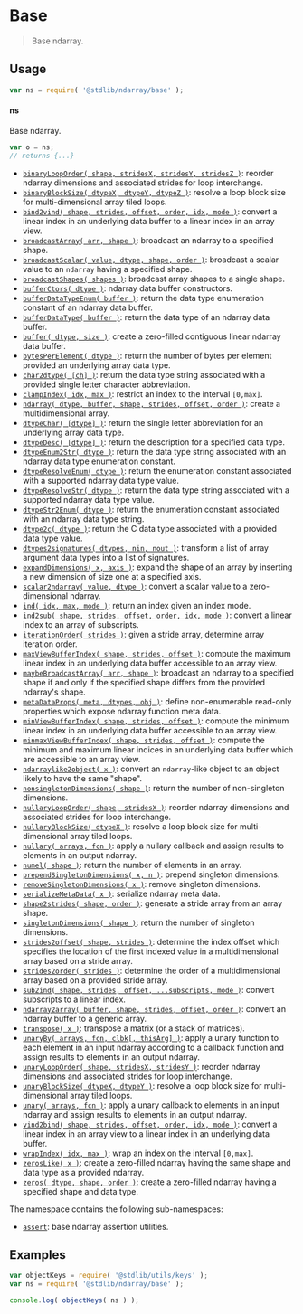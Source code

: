 <!--

@license Apache-2.0

Copyright (c) 2018 The Stdlib Authors.

Licensed under the Apache License, Version 2.0 (the "License");
you may not use this file except in compliance with the License.
You may obtain a copy of the License at

   http://www.apache.org/licenses/LICENSE-2.0

Unless required by applicable law or agreed to in writing, software
distributed under the License is distributed on an "AS IS" BASIS,
WITHOUT WARRANTIES OR CONDITIONS OF ANY KIND, either express or implied.
See the License for the specific language governing permissions and
limitations under the License.

-->

# Base

> Base ndarray.

<section class="usage">

## Usage

```javascript
var ns = require( '@stdlib/ndarray/base' );
```

#### ns

Base ndarray.

```javascript
var o = ns;
// returns {...}
```

<!-- <toc keywords="-assertion" > -->

<div class="namespace-toc">

-   <span class="signature">[`binaryLoopOrder( shape, stridesX, stridesY, stridesZ )`][@stdlib/ndarray/base/binary-loop-interchange-order]</span><span class="delimiter">: </span><span class="description">reorder ndarray dimensions and associated strides for loop interchange.</span>
-   <span class="signature">[`binaryBlockSize( dtypeX, dtypeY, dtypeZ )`][@stdlib/ndarray/base/binary-tiling-block-size]</span><span class="delimiter">: </span><span class="description">resolve a loop block size for multi-dimensional array tiled loops.</span>
-   <span class="signature">[`bind2vind( shape, strides, offset, order, idx, mode )`][@stdlib/ndarray/base/bind2vind]</span><span class="delimiter">: </span><span class="description">convert a linear index in an underlying data buffer to a linear index in an array view.</span>
-   <span class="signature">[`broadcastArray( arr, shape )`][@stdlib/ndarray/base/broadcast-array]</span><span class="delimiter">: </span><span class="description">broadcast an ndarray to a specified shape.</span>
-   <span class="signature">[`broadcastScalar( value, dtype, shape, order )`][@stdlib/ndarray/base/broadcast-scalar]</span><span class="delimiter">: </span><span class="description">broadcast a scalar value to an `ndarray` having a specified shape.</span>
-   <span class="signature">[`broadcastShapes( shapes )`][@stdlib/ndarray/base/broadcast-shapes]</span><span class="delimiter">: </span><span class="description">broadcast array shapes to a single shape.</span>
-   <span class="signature">[`bufferCtors( dtype )`][@stdlib/ndarray/base/buffer-ctors]</span><span class="delimiter">: </span><span class="description">ndarray data buffer constructors.</span>
-   <span class="signature">[`bufferDataTypeEnum( buffer )`][@stdlib/ndarray/base/buffer-dtype-enum]</span><span class="delimiter">: </span><span class="description">return the data type enumeration constant of an ndarray data buffer.</span>
-   <span class="signature">[`bufferDataType( buffer )`][@stdlib/ndarray/base/buffer-dtype]</span><span class="delimiter">: </span><span class="description">return the data type of an ndarray data buffer.</span>
-   <span class="signature">[`buffer( dtype, size )`][@stdlib/ndarray/base/buffer]</span><span class="delimiter">: </span><span class="description">create a zero-filled contiguous linear ndarray data buffer.</span>
-   <span class="signature">[`bytesPerElement( dtype )`][@stdlib/ndarray/base/bytes-per-element]</span><span class="delimiter">: </span><span class="description">return the number of bytes per element provided an underlying array data type.</span>
-   <span class="signature">[`char2dtype( [ch] )`][@stdlib/ndarray/base/char2dtype]</span><span class="delimiter">: </span><span class="description">return the data type string associated with a provided single letter character abbreviation.</span>
-   <span class="signature">[`clampIndex( idx, max )`][@stdlib/ndarray/base/clamp-index]</span><span class="delimiter">: </span><span class="description">restrict an index to the interval `[0,max]`.</span>
-   <span class="signature">[`ndarray( dtype, buffer, shape, strides, offset, order )`][@stdlib/ndarray/base/ctor]</span><span class="delimiter">: </span><span class="description">create a multidimensional array.</span>
-   <span class="signature">[`dtypeChar( [dtype] )`][@stdlib/ndarray/base/dtype-char]</span><span class="delimiter">: </span><span class="description">return the single letter abbreviation for an underlying array data type.</span>
-   <span class="signature">[`dtypeDesc( [dtype] )`][@stdlib/ndarray/base/dtype-desc]</span><span class="delimiter">: </span><span class="description">return the description for a specified data type.</span>
-   <span class="signature">[`dtypeEnum2Str( dtype )`][@stdlib/ndarray/base/dtype-enum2str]</span><span class="delimiter">: </span><span class="description">return the data type string associated with an ndarray data type enumeration constant.</span>
-   <span class="signature">[`dtypeResolveEnum( dtype )`][@stdlib/ndarray/base/dtype-resolve-enum]</span><span class="delimiter">: </span><span class="description">return the enumeration constant associated with a supported ndarray data type value.</span>
-   <span class="signature">[`dtypeResolveStr( dtype )`][@stdlib/ndarray/base/dtype-resolve-str]</span><span class="delimiter">: </span><span class="description">return the data type string associated with a supported ndarray data type value.</span>
-   <span class="signature">[`dtypeStr2Enum( dtype )`][@stdlib/ndarray/base/dtype-str2enum]</span><span class="delimiter">: </span><span class="description">return the enumeration constant associated with an ndarray data type string.</span>
-   <span class="signature">[`dtype2c( dtype )`][@stdlib/ndarray/base/dtype2c]</span><span class="delimiter">: </span><span class="description">return the C data type associated with a provided data type value.</span>
-   <span class="signature">[`dtypes2signatures( dtypes, nin, nout )`][@stdlib/ndarray/base/dtypes2signatures]</span><span class="delimiter">: </span><span class="description">transform a list of array argument data types into a list of signatures.</span>
-   <span class="signature">[`expandDimensions( x, axis )`][@stdlib/ndarray/base/expand-dimensions]</span><span class="delimiter">: </span><span class="description">expand the shape of an array by inserting a new dimension of size one at a specified axis.</span>
-   <span class="signature">[`scalar2ndarray( value, dtype )`][@stdlib/ndarray/base/from-scalar]</span><span class="delimiter">: </span><span class="description">convert a scalar value to a zero-dimensional ndarray.</span>
-   <span class="signature">[`ind( idx, max, mode )`][@stdlib/ndarray/base/ind]</span><span class="delimiter">: </span><span class="description">return an index given an index mode.</span>
-   <span class="signature">[`ind2sub( shape, strides, offset, order, idx, mode )`][@stdlib/ndarray/base/ind2sub]</span><span class="delimiter">: </span><span class="description">convert a linear index to an array of subscripts.</span>
-   <span class="signature">[`iterationOrder( strides )`][@stdlib/ndarray/base/iteration-order]</span><span class="delimiter">: </span><span class="description">given a stride array, determine array iteration order.</span>
-   <span class="signature">[`maxViewBufferIndex( shape, strides, offset )`][@stdlib/ndarray/base/max-view-buffer-index]</span><span class="delimiter">: </span><span class="description">compute the maximum linear index in an underlying data buffer accessible to an array view.</span>
-   <span class="signature">[`maybeBroadcastArray( arr, shape )`][@stdlib/ndarray/base/maybe-broadcast-array]</span><span class="delimiter">: </span><span class="description">broadcast an ndarray to a specified shape if and only if the specified shape differs from the provided ndarray's shape.</span>
-   <span class="signature">[`metaDataProps( meta, dtypes, obj )`][@stdlib/ndarray/base/meta-data-props]</span><span class="delimiter">: </span><span class="description">define non-enumerable read-only properties which expose ndarray function meta data.</span>
-   <span class="signature">[`minViewBufferIndex( shape, strides, offset )`][@stdlib/ndarray/base/min-view-buffer-index]</span><span class="delimiter">: </span><span class="description">compute the minimum linear index in an underlying data buffer accessible to an array view.</span>
-   <span class="signature">[`minmaxViewBufferIndex( shape, strides, offset )`][@stdlib/ndarray/base/minmax-view-buffer-index]</span><span class="delimiter">: </span><span class="description">compute the minimum and maximum linear indices in an underlying data buffer which are accessible to an array view.</span>
-   <span class="signature">[`ndarraylike2object( x )`][@stdlib/ndarray/base/ndarraylike2object]</span><span class="delimiter">: </span><span class="description">convert an `ndarray`-like object to an object likely to have the same "shape".</span>
-   <span class="signature">[`nonsingletonDimensions( shape )`][@stdlib/ndarray/base/nonsingleton-dimensions]</span><span class="delimiter">: </span><span class="description">return the number of non-singleton dimensions.</span>
-   <span class="signature">[`nullaryLoopOrder( shape, stridesX )`][@stdlib/ndarray/base/nullary-loop-interchange-order]</span><span class="delimiter">: </span><span class="description">reorder ndarray dimensions and associated strides for loop interchange.</span>
-   <span class="signature">[`nullaryBlockSize( dtypeX )`][@stdlib/ndarray/base/nullary-tiling-block-size]</span><span class="delimiter">: </span><span class="description">resolve a loop block size for multi-dimensional array tiled loops.</span>
-   <span class="signature">[`nullary( arrays, fcn )`][@stdlib/ndarray/base/nullary]</span><span class="delimiter">: </span><span class="description">apply a nullary callback and assign results to elements in an output ndarray.</span>
-   <span class="signature">[`numel( shape )`][@stdlib/ndarray/base/numel]</span><span class="delimiter">: </span><span class="description">return the number of elements in an array.</span>
-   <span class="signature">[`prependSingletonDimensions( x, n )`][@stdlib/ndarray/base/prepend-singleton-dimensions]</span><span class="delimiter">: </span><span class="description">prepend singleton dimensions.</span>
-   <span class="signature">[`removeSingletonDimensions( x )`][@stdlib/ndarray/base/remove-singleton-dimensions]</span><span class="delimiter">: </span><span class="description">remove singleton dimensions.</span>
-   <span class="signature">[`serializeMetaData( x )`][@stdlib/ndarray/base/serialize-meta-data]</span><span class="delimiter">: </span><span class="description">serialize ndarray meta data.</span>
-   <span class="signature">[`shape2strides( shape, order )`][@stdlib/ndarray/base/shape2strides]</span><span class="delimiter">: </span><span class="description">generate a stride array from an array shape.</span>
-   <span class="signature">[`singletonDimensions( shape )`][@stdlib/ndarray/base/singleton-dimensions]</span><span class="delimiter">: </span><span class="description">return the number of singleton dimensions.</span>
-   <span class="signature">[`strides2offset( shape, strides )`][@stdlib/ndarray/base/strides2offset]</span><span class="delimiter">: </span><span class="description">determine the index offset which specifies the location of the first indexed value in a multidimensional array based on a stride array.</span>
-   <span class="signature">[`strides2order( strides )`][@stdlib/ndarray/base/strides2order]</span><span class="delimiter">: </span><span class="description">determine the order of a multidimensional array based on a provided stride array.</span>
-   <span class="signature">[`sub2ind( shape, strides, offset, ...subscripts, mode )`][@stdlib/ndarray/base/sub2ind]</span><span class="delimiter">: </span><span class="description">convert subscripts to a linear index.</span>
-   <span class="signature">[`ndarray2array( buffer, shape, strides, offset, order )`][@stdlib/ndarray/base/to-array]</span><span class="delimiter">: </span><span class="description">convert an ndarray buffer to a generic array.</span>
-   <span class="signature">[`transpose( x )`][@stdlib/ndarray/base/transpose]</span><span class="delimiter">: </span><span class="description">transpose a matrix (or a stack of matrices).</span>
-   <span class="signature">[`unaryBy( arrays, fcn, clbk[, thisArg] )`][@stdlib/ndarray/base/unary-by]</span><span class="delimiter">: </span><span class="description">apply a unary function to each element in an input ndarray according to a callback function and assign results to elements in an output ndarray.</span>
-   <span class="signature">[`unaryLoopOrder( shape, stridesX, stridesY )`][@stdlib/ndarray/base/unary-loop-interchange-order]</span><span class="delimiter">: </span><span class="description">reorder ndarray dimensions and associated strides for loop interchange.</span>
-   <span class="signature">[`unaryBlockSize( dtypeX, dtypeY )`][@stdlib/ndarray/base/unary-tiling-block-size]</span><span class="delimiter">: </span><span class="description">resolve a loop block size for multi-dimensional array tiled loops.</span>
-   <span class="signature">[`unary( arrays, fcn )`][@stdlib/ndarray/base/unary]</span><span class="delimiter">: </span><span class="description">apply a unary callback to elements in an input ndarray and assign results to elements in an output ndarray.</span>
-   <span class="signature">[`vind2bind( shape, strides, offset, order, idx, mode )`][@stdlib/ndarray/base/vind2bind]</span><span class="delimiter">: </span><span class="description">convert a linear index in an array view to a linear index in an underlying data buffer.</span>
-   <span class="signature">[`wrapIndex( idx, max )`][@stdlib/ndarray/base/wrap-index]</span><span class="delimiter">: </span><span class="description">wrap an index on the interval `[0,max]`.</span>
-   <span class="signature">[`zerosLike( x )`][@stdlib/ndarray/base/zeros-like]</span><span class="delimiter">: </span><span class="description">create a zero-filled ndarray having the same shape and data type as a provided ndarray.</span>
-   <span class="signature">[`zeros( dtype, shape, order )`][@stdlib/ndarray/base/zeros]</span><span class="delimiter">: </span><span class="description">create a zero-filled ndarray having a specified shape and data type.</span>

</div>

<!-- </toc> -->

The namespace contains the following sub-namespaces:

<!-- <toc pattern="*"> -->

<div class="namespace-toc">

-   <span class="signature">[`assert`][@stdlib/ndarray/base/assert]</span><span class="delimiter">: </span><span class="description">base ndarray assertion utilities.</span>

</div>

<!-- </toc> -->

</section>

<!-- /.usage -->

<section class="examples">

## Examples

<!-- TODO: better examples -->

<!-- eslint no-undef: "error" -->

```javascript
var objectKeys = require( '@stdlib/utils/keys' );
var ns = require( '@stdlib/ndarray/base' );

console.log( objectKeys( ns ) );
```

</section>

<!-- /.examples -->

<!-- Section for related `stdlib` packages. Do not manually edit this section, as it is automatically populated. -->

<section class="related">

</section>

<!-- /.related -->

<!-- Section for all links. Make sure to keep an empty line after the `section` element and another before the `/section` close. -->

<section class="links">

<!-- <toc-links> -->

[@stdlib/ndarray/base/assert]: https://github.com/stdlib-js/stdlib/tree/develop/lib/node_modules/%40stdlib/ndarray/base/assert

[@stdlib/ndarray/base/binary-loop-interchange-order]: https://github.com/stdlib-js/stdlib/tree/develop/lib/node_modules/%40stdlib/ndarray/base/binary-loop-interchange-order

[@stdlib/ndarray/base/binary-tiling-block-size]: https://github.com/stdlib-js/stdlib/tree/develop/lib/node_modules/%40stdlib/ndarray/base/binary-tiling-block-size

[@stdlib/ndarray/base/bind2vind]: https://github.com/stdlib-js/stdlib/tree/develop/lib/node_modules/%40stdlib/ndarray/base/bind2vind

[@stdlib/ndarray/base/broadcast-array]: https://github.com/stdlib-js/stdlib/tree/develop/lib/node_modules/%40stdlib/ndarray/base/broadcast-array

[@stdlib/ndarray/base/broadcast-scalar]: https://github.com/stdlib-js/stdlib/tree/develop/lib/node_modules/%40stdlib/ndarray/base/broadcast-scalar

[@stdlib/ndarray/base/broadcast-shapes]: https://github.com/stdlib-js/stdlib/tree/develop/lib/node_modules/%40stdlib/ndarray/base/broadcast-shapes

[@stdlib/ndarray/base/buffer-ctors]: https://github.com/stdlib-js/stdlib/tree/develop/lib/node_modules/%40stdlib/ndarray/base/buffer-ctors

[@stdlib/ndarray/base/buffer-dtype-enum]: https://github.com/stdlib-js/stdlib/tree/develop/lib/node_modules/%40stdlib/ndarray/base/buffer-dtype-enum

[@stdlib/ndarray/base/buffer-dtype]: https://github.com/stdlib-js/stdlib/tree/develop/lib/node_modules/%40stdlib/ndarray/base/buffer-dtype

[@stdlib/ndarray/base/buffer]: https://github.com/stdlib-js/stdlib/tree/develop/lib/node_modules/%40stdlib/ndarray/base/buffer

[@stdlib/ndarray/base/bytes-per-element]: https://github.com/stdlib-js/stdlib/tree/develop/lib/node_modules/%40stdlib/ndarray/base/bytes-per-element

[@stdlib/ndarray/base/char2dtype]: https://github.com/stdlib-js/stdlib/tree/develop/lib/node_modules/%40stdlib/ndarray/base/char2dtype

[@stdlib/ndarray/base/clamp-index]: https://github.com/stdlib-js/stdlib/tree/develop/lib/node_modules/%40stdlib/ndarray/base/clamp-index

[@stdlib/ndarray/base/ctor]: https://github.com/stdlib-js/stdlib/tree/develop/lib/node_modules/%40stdlib/ndarray/base/ctor

[@stdlib/ndarray/base/dtype-char]: https://github.com/stdlib-js/stdlib/tree/develop/lib/node_modules/%40stdlib/ndarray/base/dtype-char

[@stdlib/ndarray/base/dtype-desc]: https://github.com/stdlib-js/stdlib/tree/develop/lib/node_modules/%40stdlib/ndarray/base/dtype-desc

[@stdlib/ndarray/base/dtype-enum2str]: https://github.com/stdlib-js/stdlib/tree/develop/lib/node_modules/%40stdlib/ndarray/base/dtype-enum2str

[@stdlib/ndarray/base/dtype-resolve-enum]: https://github.com/stdlib-js/stdlib/tree/develop/lib/node_modules/%40stdlib/ndarray/base/dtype-resolve-enum

[@stdlib/ndarray/base/dtype-resolve-str]: https://github.com/stdlib-js/stdlib/tree/develop/lib/node_modules/%40stdlib/ndarray/base/dtype-resolve-str

[@stdlib/ndarray/base/dtype-str2enum]: https://github.com/stdlib-js/stdlib/tree/develop/lib/node_modules/%40stdlib/ndarray/base/dtype-str2enum

[@stdlib/ndarray/base/dtype2c]: https://github.com/stdlib-js/stdlib/tree/develop/lib/node_modules/%40stdlib/ndarray/base/dtype2c

[@stdlib/ndarray/base/dtypes2signatures]: https://github.com/stdlib-js/stdlib/tree/develop/lib/node_modules/%40stdlib/ndarray/base/dtypes2signatures

[@stdlib/ndarray/base/expand-dimensions]: https://github.com/stdlib-js/stdlib/tree/develop/lib/node_modules/%40stdlib/ndarray/base/expand-dimensions

[@stdlib/ndarray/base/from-scalar]: https://github.com/stdlib-js/stdlib/tree/develop/lib/node_modules/%40stdlib/ndarray/base/from-scalar

[@stdlib/ndarray/base/ind]: https://github.com/stdlib-js/stdlib/tree/develop/lib/node_modules/%40stdlib/ndarray/base/ind

[@stdlib/ndarray/base/ind2sub]: https://github.com/stdlib-js/stdlib/tree/develop/lib/node_modules/%40stdlib/ndarray/base/ind2sub

[@stdlib/ndarray/base/iteration-order]: https://github.com/stdlib-js/stdlib/tree/develop/lib/node_modules/%40stdlib/ndarray/base/iteration-order

[@stdlib/ndarray/base/max-view-buffer-index]: https://github.com/stdlib-js/stdlib/tree/develop/lib/node_modules/%40stdlib/ndarray/base/max-view-buffer-index

[@stdlib/ndarray/base/maybe-broadcast-array]: https://github.com/stdlib-js/stdlib/tree/develop/lib/node_modules/%40stdlib/ndarray/base/maybe-broadcast-array

[@stdlib/ndarray/base/meta-data-props]: https://github.com/stdlib-js/stdlib/tree/develop/lib/node_modules/%40stdlib/ndarray/base/meta-data-props

[@stdlib/ndarray/base/min-view-buffer-index]: https://github.com/stdlib-js/stdlib/tree/develop/lib/node_modules/%40stdlib/ndarray/base/min-view-buffer-index

[@stdlib/ndarray/base/minmax-view-buffer-index]: https://github.com/stdlib-js/stdlib/tree/develop/lib/node_modules/%40stdlib/ndarray/base/minmax-view-buffer-index

[@stdlib/ndarray/base/ndarraylike2object]: https://github.com/stdlib-js/stdlib/tree/develop/lib/node_modules/%40stdlib/ndarray/base/ndarraylike2object

[@stdlib/ndarray/base/nonsingleton-dimensions]: https://github.com/stdlib-js/stdlib/tree/develop/lib/node_modules/%40stdlib/ndarray/base/nonsingleton-dimensions

[@stdlib/ndarray/base/nullary-loop-interchange-order]: https://github.com/stdlib-js/stdlib/tree/develop/lib/node_modules/%40stdlib/ndarray/base/nullary-loop-interchange-order

[@stdlib/ndarray/base/nullary-tiling-block-size]: https://github.com/stdlib-js/stdlib/tree/develop/lib/node_modules/%40stdlib/ndarray/base/nullary-tiling-block-size

[@stdlib/ndarray/base/nullary]: https://github.com/stdlib-js/stdlib/tree/develop/lib/node_modules/%40stdlib/ndarray/base/nullary

[@stdlib/ndarray/base/numel]: https://github.com/stdlib-js/stdlib/tree/develop/lib/node_modules/%40stdlib/ndarray/base/numel

[@stdlib/ndarray/base/prepend-singleton-dimensions]: https://github.com/stdlib-js/stdlib/tree/develop/lib/node_modules/%40stdlib/ndarray/base/prepend-singleton-dimensions

[@stdlib/ndarray/base/remove-singleton-dimensions]: https://github.com/stdlib-js/stdlib/tree/develop/lib/node_modules/%40stdlib/ndarray/base/remove-singleton-dimensions

[@stdlib/ndarray/base/serialize-meta-data]: https://github.com/stdlib-js/stdlib/tree/develop/lib/node_modules/%40stdlib/ndarray/base/serialize-meta-data

[@stdlib/ndarray/base/shape2strides]: https://github.com/stdlib-js/stdlib/tree/develop/lib/node_modules/%40stdlib/ndarray/base/shape2strides

[@stdlib/ndarray/base/singleton-dimensions]: https://github.com/stdlib-js/stdlib/tree/develop/lib/node_modules/%40stdlib/ndarray/base/singleton-dimensions

[@stdlib/ndarray/base/strides2offset]: https://github.com/stdlib-js/stdlib/tree/develop/lib/node_modules/%40stdlib/ndarray/base/strides2offset

[@stdlib/ndarray/base/strides2order]: https://github.com/stdlib-js/stdlib/tree/develop/lib/node_modules/%40stdlib/ndarray/base/strides2order

[@stdlib/ndarray/base/sub2ind]: https://github.com/stdlib-js/stdlib/tree/develop/lib/node_modules/%40stdlib/ndarray/base/sub2ind

[@stdlib/ndarray/base/to-array]: https://github.com/stdlib-js/stdlib/tree/develop/lib/node_modules/%40stdlib/ndarray/base/to-array

[@stdlib/ndarray/base/transpose]: https://github.com/stdlib-js/stdlib/tree/develop/lib/node_modules/%40stdlib/ndarray/base/transpose

[@stdlib/ndarray/base/unary-by]: https://github.com/stdlib-js/stdlib/tree/develop/lib/node_modules/%40stdlib/ndarray/base/unary-by

[@stdlib/ndarray/base/unary-loop-interchange-order]: https://github.com/stdlib-js/stdlib/tree/develop/lib/node_modules/%40stdlib/ndarray/base/unary-loop-interchange-order

[@stdlib/ndarray/base/unary-tiling-block-size]: https://github.com/stdlib-js/stdlib/tree/develop/lib/node_modules/%40stdlib/ndarray/base/unary-tiling-block-size

[@stdlib/ndarray/base/unary]: https://github.com/stdlib-js/stdlib/tree/develop/lib/node_modules/%40stdlib/ndarray/base/unary

[@stdlib/ndarray/base/vind2bind]: https://github.com/stdlib-js/stdlib/tree/develop/lib/node_modules/%40stdlib/ndarray/base/vind2bind

[@stdlib/ndarray/base/wrap-index]: https://github.com/stdlib-js/stdlib/tree/develop/lib/node_modules/%40stdlib/ndarray/base/wrap-index

[@stdlib/ndarray/base/zeros-like]: https://github.com/stdlib-js/stdlib/tree/develop/lib/node_modules/%40stdlib/ndarray/base/zeros-like

[@stdlib/ndarray/base/zeros]: https://github.com/stdlib-js/stdlib/tree/develop/lib/node_modules/%40stdlib/ndarray/base/zeros

<!-- </toc-links> -->

</section>

<!-- /.links -->
